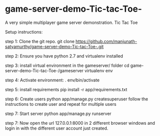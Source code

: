 # game-server-demo-Tic-tac-Toe-
A very simple multiplayer game server demonstration. Tic Tac Toe

Setup instructions:

step 1: Clone the git repo.
  git clone https://github.com/manjunath-satyamurthy/game-server-demo-Tic-tac-Toe-.git
  
step 2: Ensure you have python 2.7 and virtualenv installed

step 3: install virtual environment in the gameserver/ folder
  cd game-server-demo-Tic-tac-Toe-/gameserver
  virtualenv env

step 4: Activate environment:
  . env/bin/activate
  
step 5: install requirements
  pip install -r app/requirements.txt
  
step 6: Create users
  python app/manage.py createsuperuser
  follow the instructions to create user and repeat for multiple users
  
step 7: Start server
  python app/manage.py runserver
  
step 7: Now open the url 127.0.0.1:8000 in 2 different browser windows and login in with the different user account just created.

